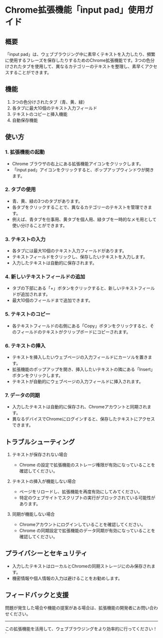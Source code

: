 # Chrome拡張機能「input pad」使用ガイド

## 概要

「input pad」は、ウェブブラウジング中に素早くテキストを入力したり、頻繁に使用するフレーズを保存したりするためのChrome拡張機能です。3つの色分けされたタブを使用して、異なるカテゴリーのテキストを整理し、素早くアクセスすることができます。

## 機能

1. 3つの色分けされたタブ（青、黄、緑）
2. 各タブに最大10個のテキスト入力フィールド
3. テキストのコピーと挿入機能
4. 自動保存機能

## 使い方

### 1. 拡張機能の起動

- Chrome ブラウザの右上にある拡張機能アイコンをクリックします。
- 「input pad」アイコンをクリックすると、ポップアップウィンドウが開きます。

### 2. タブの使用

- 青、黄、緑の3つのタブがあります。
- 各タブをクリックすることで、異なるカテゴリーのテキストを管理できます。
- 例えば、青タブを仕事用、黄タブを個人用、緑タブを一時的なメモ用として使い分けることができます。

### 3. テキストの入力

- 各タブには最大10個のテキスト入力フィールドがあります。
- テキストフィールドをクリックし、保存したいテキストを入力します。
- 入力したテキストは自動的に保存されます。

### 4. 新しいテキストフィールドの追加

- タブの下部にある「+」ボタンをクリックすると、新しいテキストフィールドが追加されます。
- 最大10個のフィールドまで追加できます。

### 5. テキストのコピー

- 各テキストフィールドの右側にある「Copy」ボタンをクリックすると、そのフィールドのテキストがクリップボードにコピーされます。

### 6. テキストの挿入

- テキストを挿入したいウェブページの入力フィールドにカーソルを置きます。
- 拡張機能のポップアップを開き、挿入したいテキストの隣にある「Insert」ボタンをクリックします。
- テキストが自動的にウェブページの入力フィールドに挿入されます。

### 7. データの同期

- 入力したテキストは自動的に保存され、Chromeアカウントと同期されます。
- 異なるデバイスでChromeにログインすると、保存したテキストにアクセスできます。

## トラブルシューティング

1. テキストが保存されない場合
   - Chrome の設定で拡張機能のストレージ権限が有効になっていることを確認してください。

2. テキストの挿入が機能しない場合
   - ページをリロードし、拡張機能を再度有効にしてみてください。
   - 特定のウェブサイトでスクリプトの実行がブロックされている可能性があります。

3. 同期が機能しない場合
   - Chromeアカウントにログインしていることを確認してください。
   - Chrome の同期設定で拡張機能のデータ同期が有効になっていることを確認してください。

## プライバシーとセキュリティ

- 入力したテキストはローカルとChromeの同期ストレージにのみ保存されます。
- 機密情報や個人情報の入力は避けることをお勧めします。

## フィードバックと支援

問題が発生した場合や機能の提案がある場合は、拡張機能の開発者にお問い合わせください。

---

この拡張機能を活用して、ウェブブラウジングをより効率的に行ってください！`